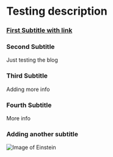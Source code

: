 # Testing description
### [First Subtitle with link](https://ravn.co)
### Second Subtitle
Just testing the blog
### Third Subtitle
Adding more info
### Fourth Subtitle
More info
### Adding another subtitle

![Image of Einstein](https://upload.wikimedia.org/wikipedia/commons/6/6f/Einstein-formal_portrait-35.jpg)